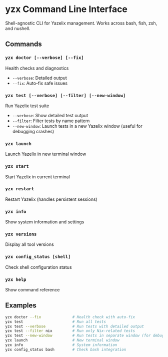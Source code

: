 # yzx Command Line Interface

Shell-agnostic CLI for Yazelix management. Works across bash, fish, zsh, and nushell.

## Commands

### `yzx doctor [--verbose] [--fix]`
Health checks and diagnostics
- `--verbose`: Detailed output
- `--fix`: Auto-fix safe issues

### `yzx test [--verbose] [--filter] [--new-window]`
Run Yazelix test suite
- `--verbose`: Show detailed test output
- `--filter`: Filter tests by name pattern
- `--new-window`: Launch tests in a new Yazelix window (useful for debugging crashes)

### `yzx launch`
Launch Yazelix in new terminal window

### `yzx start` 
Start Yazelix in current terminal

### `yzx restart`
Restart Yazelix (handles persistent sessions)

### `yzx info`
Show system information and settings

### `yzx versions`
Display all tool versions

### `yzx config_status [shell]`
Check shell configuration status

### `yzx help`
Show command reference

## Examples

```bash
yzx doctor --fix              # Health check with auto-fix
yzx test                      # Run all tests
yzx test --verbose            # Run tests with detailed output
yzx test --filter nix         # Run only Nix-related tests
yzx test --new-window         # Run tests in separate window (for debugging)
yzx launch                    # New terminal window
yzx info                      # System information
yzx config_status bash        # Check bash integration
```